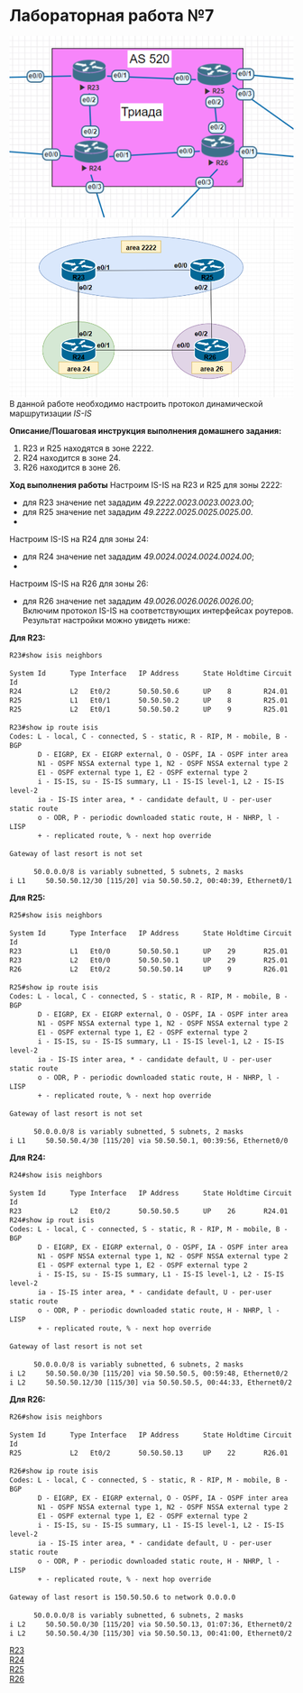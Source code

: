 # Лабораторная работа №7 
![](pic/map.png)     
![](pic/map_isis.png)
В данной работе необходимо настроить протокол динамической маршрутизации *IS-IS*  

**Описание/Пошаговая инструкция выполнения домашнего задания:** 
1.  R23 и R25 находятся в зоне 2222.
2.  R24 находится в зоне 24.
3.  R26 находится в зоне 26.  

**Ход выполнения работы** 
Настроим IS-IS на R23 и R25 для зоны 2222:  
- для R23 значение net зададим *49.2222.0023.0023.0023.00*; 
- для R25 значение net зададим *49.2222.0025.0025.0025.00*.    
-  
Настроим IS-IS на R24 для зоны 24:  
- для R24 значение net зададим *49.0024.0024.0024.0024.00*;    
-  
Настроим IS-IS на R26 для зоны 26:  
- для R26 значение net зададим *49.0026.0026.0026.0026.00*;   
Включим протокол IS-IS на соответствующих интерфейсах роутеров. 
Результат настройки можно увидеть ниже: 

**Для R23:**
```
R23#show isis neighbors

System Id      Type Interface   IP Address      State Holdtime Circuit Id
R24            L2   Et0/2       50.50.50.6      UP    8        R24.01           
R25            L1   Et0/1       50.50.50.2      UP    8        R25.01           
R25            L2   Et0/1       50.50.50.2      UP    9        R25.01   

R23#show ip route isis
Codes: L - local, C - connected, S - static, R - RIP, M - mobile, B - BGP
       D - EIGRP, EX - EIGRP external, O - OSPF, IA - OSPF inter area
       N1 - OSPF NSSA external type 1, N2 - OSPF NSSA external type 2
       E1 - OSPF external type 1, E2 - OSPF external type 2
       i - IS-IS, su - IS-IS summary, L1 - IS-IS level-1, L2 - IS-IS level-2
       ia - IS-IS inter area, * - candidate default, U - per-user static route
       o - ODR, P - periodic downloaded static route, H - NHRP, l - LISP
       + - replicated route, % - next hop override

Gateway of last resort is not set

      50.0.0.0/8 is variably subnetted, 5 subnets, 2 masks
i L1     50.50.50.12/30 [115/20] via 50.50.50.2, 00:40:39, Ethernet0/1
```
**Для R25:**
```
R25#show isis neighbors

System Id      Type Interface   IP Address      State Holdtime Circuit Id
R23            L1   Et0/0       50.50.50.1      UP    29       R25.01           
R23            L2   Et0/0       50.50.50.1      UP    29       R25.01           
R26            L2   Et0/2       50.50.50.14     UP    9        R26.01 

R25#show ip route isis
Codes: L - local, C - connected, S - static, R - RIP, M - mobile, B - BGP
       D - EIGRP, EX - EIGRP external, O - OSPF, IA - OSPF inter area
       N1 - OSPF NSSA external type 1, N2 - OSPF NSSA external type 2
       E1 - OSPF external type 1, E2 - OSPF external type 2
       i - IS-IS, su - IS-IS summary, L1 - IS-IS level-1, L2 - IS-IS level-2
       ia - IS-IS inter area, * - candidate default, U - per-user static route
       o - ODR, P - periodic downloaded static route, H - NHRP, l - LISP
       + - replicated route, % - next hop override

Gateway of last resort is not set

      50.0.0.0/8 is variably subnetted, 5 subnets, 2 masks
i L1     50.50.50.4/30 [115/20] via 50.50.50.1, 00:39:56, Ethernet0/0
```       
**Для R24:**  
``` 
R24#show isis neighbors

System Id      Type Interface   IP Address      State Holdtime Circuit Id
R23            L2   Et0/2       50.50.50.5      UP    26       R24.01           
R24#show ip rout isis
Codes: L - local, C - connected, S - static, R - RIP, M - mobile, B - BGP
       D - EIGRP, EX - EIGRP external, O - OSPF, IA - OSPF inter area
       N1 - OSPF NSSA external type 1, N2 - OSPF NSSA external type 2
       E1 - OSPF external type 1, E2 - OSPF external type 2
       i - IS-IS, su - IS-IS summary, L1 - IS-IS level-1, L2 - IS-IS level-2
       ia - IS-IS inter area, * - candidate default, U - per-user static route
       o - ODR, P - periodic downloaded static route, H - NHRP, l - LISP
       + - replicated route, % - next hop override

Gateway of last resort is not set

      50.0.0.0/8 is variably subnetted, 6 subnets, 2 masks
i L2     50.50.50.0/30 [115/20] via 50.50.50.5, 00:59:48, Ethernet0/2
i L2     50.50.50.12/30 [115/30] via 50.50.50.5, 00:44:33, Ethernet0/2
```   
**Для R26:**  
``` 
R26#show isis neighbors

System Id      Type Interface   IP Address      State Holdtime Circuit Id
R25            L2   Et0/2       50.50.50.13     UP    22       R26.01     

R26#show ip route isis
Codes: L - local, C - connected, S - static, R - RIP, M - mobile, B - BGP
       D - EIGRP, EX - EIGRP external, O - OSPF, IA - OSPF inter area
       N1 - OSPF NSSA external type 1, N2 - OSPF NSSA external type 2
       E1 - OSPF external type 1, E2 - OSPF external type 2
       i - IS-IS, su - IS-IS summary, L1 - IS-IS level-1, L2 - IS-IS level-2
       ia - IS-IS inter area, * - candidate default, U - per-user static route
       o - ODR, P - periodic downloaded static route, H - NHRP, l - LISP
       + - replicated route, % - next hop override

Gateway of last resort is 150.50.50.6 to network 0.0.0.0

      50.0.0.0/8 is variably subnetted, 6 subnets, 2 masks
i L2     50.50.50.0/30 [115/20] via 50.50.50.13, 01:07:36, Ethernet0/2
i L2     50.50.50.4/30 [115/30] via 50.50.50.13, 00:41:00, Ethernet0/2
``` 

[R23](config/R23_settings)  
[R24](config/R24_settings)  
[R25](config/R25_setting)   
[R26](config/R26_setting)

